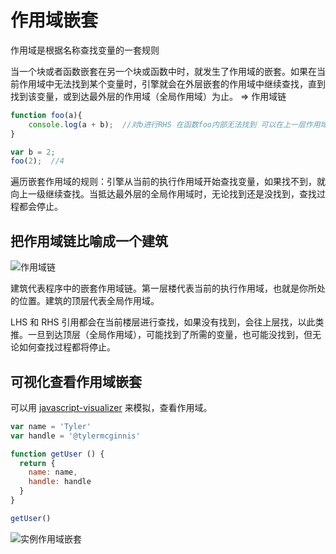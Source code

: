 # 作用域嵌套

作用域是根据名称查找变量的一套规则

当一个块或者函数嵌套在另一个块或函数中时，就发生了作用域的嵌套。如果在当前作用域中无法找到某个变量时，引擎就会在外层嵌套的作用域中继续查找，直到找到该变量，或到达最外层的作用域（全局作用域）为止。 => 作用域链



```javascript
function foo(a){
    console.log(a + b);  //对b进行RHS 在函数foo内部无法找到 可以在上一层作用域(全局作用域)找到
}

var b = 2;
foo(2);  //4
```



遍历嵌套作用域的规则：引擎从当前的执行作用域开始查找变量，如果找不到，就向上一级继续查找。当抵达最外层的全局作用域时，无论找到还是没找到，查找过程都会停止。



## 把作用域链比喻成一个建筑

![作用域链](http://s.i9u.cc/Snip20190125_1.png)



建筑代表程序中的嵌套作用域链。第一层楼代表当前的执行作用域，也就是你所处的位置。建筑的顶层代表全局作用域。

LHS 和 RHS 引用都会在当前楼层进行查找，如果没有找到，会往上层找，以此类推。一旦到达顶层（全局作用域），可能找到了所需的变量，也可能没找到，但无论如何查找过程都将停止。



## 可视化查看作用域嵌套



可以用 [javascript-visualizer](https://tylermcginnis.com/javascript-visualizer/) 来模拟，查看作用域。



```javascript
var name = 'Tyler'
var handle = '@tylermcginnis'

function getUser () {
  return {
    name: name,
    handle: handle
  }
}

getUser()
```

![实例作用域嵌套](http://s.i9u.cc/Snip20190125_2.png)





[作用域嵌套]: https://juejin.im/post/5c21fd05f265da612c5deb30	"终极指南：变量提升、作用域和闭包"

















